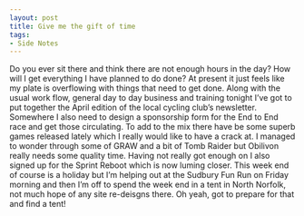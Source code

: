 ```yaml
---
layout: post
title: Give me the gift of time
tags:
- Side Notes
---
```

Do you ever sit there and think there are not enough hours in the day? How will I get everything I have planned to do done?
At present it just feels like my plate is overflowing with things that need to get done. Along with the usual work flow, general day to day business and training tonight I’ve got to put together the April edition of the local cycling club’s newsletter. Somewhere I also need to design a sponsorship form for the End to End race and get those circulating. To add to the mix there have be some superb games released lately which I really would like to have a crack at. I managed to wonder through some of GRAW and a bit of Tomb Raider but Obilivon really needs some quality time.
Having not really got enough on I also signed up for the Sprint Reboot which is now luming closer.
This week end of course is a holiday but I’m helping out at the Sudbury Fun Run on Friday morning and then I’m off to spend the week end in a tent in North Norfolk, not much hope of any site re-deisgns there. Oh yeah, got to prepare for that and find a tent!

